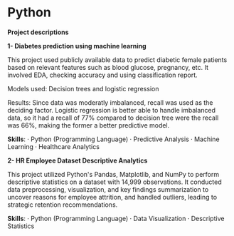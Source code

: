 # Python

**Project descriptions**

**1- Diabetes prediction using machine learning**

This project used publicly available data to predict diabetic female patients based on relevant features such as blood glucose, pregnancy, etc. It involved EDA, checking accuracy and using classification report. 

Models used: Decision trees and logistic regression 

Results: Since data was moderatly imbalanced, recall was used as the deciding factor. Logistic regression is better able to handle imbalanced data, so it had a recall of 77% compared to decision tree were the recall was 66%, making the former a better predictive model. 

**Skills**: · Python (Programming Language) · Predictive Analysis · Machine Learning · Healthcare Analytics

**2- HR Employee Dataset Descriptive Analytics**

This project utilized Python's Pandas, Matplotlib, and NumPy to perform descriptive statistics on a dataset with 14,999 observations. It conducted data preprocessing, visualization, and key findings summarization to uncover reasons for employee attrition, and handled outliers, leading to strategic retention recommendations.

**Skills**: · Python (Programming Language) · Data Visualization · Descriptive Statistics 






